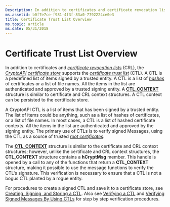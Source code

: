 ```yaml
---
Description: In addition to certificates and certificate revocation lists (CRL), the CryptoAPI certificate store supports the certificate trust list (CTL).
ms.assetid: b0f7e7ce-f981-4f3f-83a0-7792224ce0e3
title: Certificate Trust List Overview
ms.topic: article
ms.date: 05/31/2018
---
```


# Certificate Trust List Overview

In addition to certificates and [*certificate revocation lists*](https://msdn.microsoft.com/library/ms721572(v=VS.85).aspx) (CRL), the [*CryptoAPI*](https://msdn.microsoft.com/library/ms721572(v=VS.85).aspx) [*certificate store*](https://msdn.microsoft.com/library/ms721572(v=VS.85).aspx) supports the [*certificate trust list*](https://msdn.microsoft.com/library/ms721572(v=VS.85).aspx) (CTL). A CTL is a predefined list of items signed by a trusted entity. A CTL is a list of [*hashes*](https://msdn.microsoft.com/library/ms721586(v=VS.85).aspx) of certificates or a list of file names. All the items in the list are authenticated and approved by a trusted signing entity. A [**CTL\_CONTEXT**](/windows/desktop/api/Wincrypt/ns-wincrypt-ctl_context) structure is similar to certificate and CRL context structures. A CTL context can be persisted to the certificate store.

A CryptoAPI CTL is a list of items that has been signed by a trusted entity. The list of items could be anything, such as a list of hashes of certificates, or a list of file names. In most cases, a CTL is a list of hashed certificate contexts. All the items in the list are authenticated and approved by the signing entity. The primary use of CTLs is to verify signed Messages, using the CTL as a source of trusted [*root certificates*](https://msdn.microsoft.com/library/ms721604(v=VS.85).aspx).

The [**CTL\_CONTEXT**](/windows/desktop/api/Wincrypt/ns-wincrypt-ctl_context) structure is similar to the certificate and CRL context structures; however, unlike the certificate and CRL context structures, the **CTL\_CONTEXT** structure contains a **hCryptMsg** member. This handle is opened by a call to any of the functions that return a **CTL\_CONTEXT** structure, making it possible to use the message functions to verify the CTL's signature. This verification is necessary to ensure that a CTL is not a bogus CTL planted by a rogue entity.

For procedures to create a signed CTL and save it to a certificate store, see [Creating, Signing, and Storing a CTL](creating-signing-and-storing-a-ctl.md). Also see [Verifying a CTL](verifying-a-ctl.md) and [Verifying Signed Messages By Using CTLs](verifying-signed-messages-by-using-ctls.md) for step by step verification procedures.

 

 



